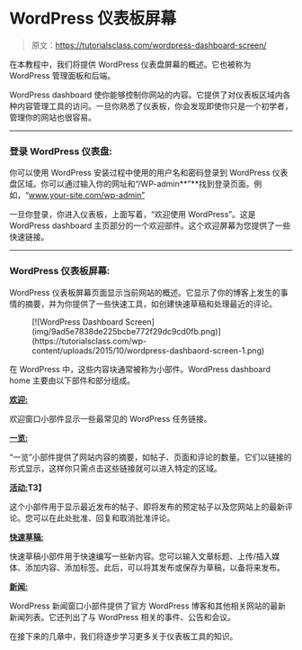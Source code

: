 # WordPress 仪表板屏幕

> 原文：<https://tutorialsclass.com/wordpress-dashboard-screen/>

在本教程中，我们将提供 WordPress 仪表盘屏幕的概述。它也被称为 WordPress 管理面板和后端。

WordPress dashboard 使你能够控制你网站的内容。它提供了对仪表板区域内各种内容管理工具的访问。一旦你熟悉了仪表板，你会发现即使你只是一个初学者，管理你的网站也很容易。

* * *

### 登录 WordPress 仪表盘:

你可以使用 WordPress 安装过程中使用的用户名和密码登录到 WordPress 仪表盘区域。你可以通过输入你的网址和“/WP-admin**”**找到登录页面。例如，“www.your-site.com/wp-admin”

一旦你登录，你进入仪表板，上面写着，“欢迎使用 WordPress”。这是 WordPress dashboard 主页部分的一个欢迎部件。这个欢迎屏幕为您提供了一些快速链接。

* * *

### WordPress 仪表板屏幕:

WordPress 仪表板屏幕页面显示当前网站的概述。它显示了你的博客上发生的事情的摘要，并为你提供了一些快速工具，如创建快速草稿和处理最近的评论。

<figure class="wp-block-image size-large">[![WordPress Dashboard Screen](img/9ad5e7838de225bcbe772f29dc9cd0fb.png)](https://tutorialsclass.com/wp-content/uploads/2015/10/wordpress-dashbaord-screen-1.png)</figure>

在 WordPress 中，这些内容块通常被称为小部件。WordPress dashboard home 主要由以下部件和部分组成。

**[欢迎:](https://codex.wordpress.org/Dashboard_Screen#Welcome)**

欢迎窗口小部件显示一些最常见的 WordPress 任务链接。

**[一览:](https://codex.wordpress.org/Dashboard_Screen#At_a_Glance)**

“一览”小部件提供了网站内容的摘要，如帖子、页面和评论的数量。它们以链接的形式显示，这样你只需点击这些链接就可以进入特定的区域。

**[活动:](https://codex.wordpress.org/Dashboard_Screen#Activity)T3】**

这个小部件用于显示最近发布的帖子、即将发布的预定帖子以及您网站上的最新评论。您可以在此处批准、回复和取消批准评论。

**[快速草稿:](https://codex.wordpress.org/Dashboard_Screen#Quick_Draft)**

快速草稿小部件用于快速编写一些新内容。您可以输入文章标题、上传/插入媒体、添加内容、添加标签。此后，可以将其发布或保存为草稿，以备将来发布。

**[新闻:](https://codex.wordpress.org/Dashboard_Screen#WordPress_News)**

WordPress 新闻窗口小部件提供了官方 WordPress 博客和其他相关网站的最新新闻列表。它还列出了与 WordPress 相关的事件、公告和会议。

在接下来的几章中，我们将逐步学习更多关于仪表板工具的知识。